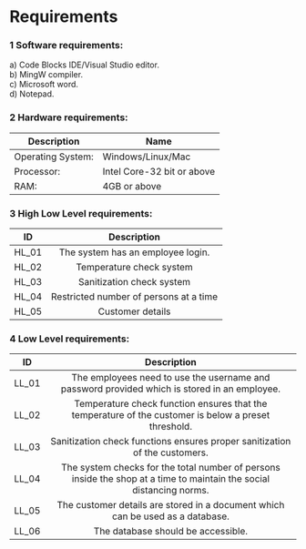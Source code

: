 # Requirements


### 1 Software requirements:

a) Code Blocks IDE/Visual Studio editor.\
b) MingW compiler.\
c) Microsoft word.\
d) Notepad.

### 2 Hardware requirements:

|**Description** |**Name**|
| -------------|-------------| 
| Operating System: |Windows/Linux/Mac|
| Processor: |Intel Core-32 bit or above|
| RAM: |4GB or above|


### 3 High Low Level requirements:

| **ID**       | **Description**        | 
| -------------|:-------------:| 
|HL_01    | The system has an employee login. |  
|HL_02 | Temperature check system |   
|HL_03    | Sanitization check system |  
|HL_04 | Restricted number of persons at a time  | 
|HL_05 | Customer details|


### 4 Low Level requirements:
| **ID**       | **Description**        | 
| -------------|:-------------:| 
|LL_01    | The employees need to use the username and password provided which is stored in an employee. |  
|LL_02 | Temperature check function ensures that the temperature of the customer is below a preset threshold. |   
|LL_03    | Sanitization check functions ensures proper sanitization of the customers. |  
|LL_04 | The system checks for the total number of persons inside the shop at a time to maintain the social distancing norms. | 
|LL_05 | The customer details are stored in a document which can be used as a database. |
|LL_06 | The database should be accessible. |













